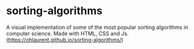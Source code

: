 # sorting-algorithms

A visual implementation of some of the most popular sorting algorithms in computer science. Made with HTML, CSS and Js. (https://ohlaurent.github.io/sorting-algorithms/)
